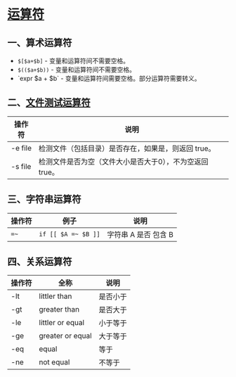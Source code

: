 # [运算符](https://www.runoob.com/linux/linux-shell-basic-operators.html)

## 一、算术运算符
* `$[$a+$b]` - 变量和运算符间不需要空格。
* `$(($a+$b))` - 变量和运算符间不需要空格。
* \`expr $a + $b\` - 变量和运算符间需要空格。部分运算符需要转义。


## 二、[文件测试运算符](https://www.runoob.com/linux/linux-shell-basic-operators.html)
| 操作符 | 说明 |
| --- | --- |
| -e file | 检测文件（包括目录）是否存在，如果是，则返回 true。 |
| -s file | 检测文件是否为空（文件大小是否大于0），不为空返回 true。 |

## 三、字符串运算符

| 操作符 | 例子 | 说明 |
| --- | --- | --- |
| `=~` | `if [[ $A =~ $B ]]` | 字符串 A 是否 包含 B |

## 四、关系运算符

| 操作符 | 全称 | 说明 |
| --- | --- | --- |
| -lt | littler than | 是否小于 |
| -gt | greater than | 是否大于 |
| -le | littler or equal | 小于等于 |
| -ge | greater or equal | 大于等于 |
| -eq | equal | 等于 |
| -ne | not equal | 不等于 |

